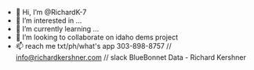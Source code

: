 - 👋 Hi, I’m @RichardK-7
- 👀 I’m interested in ...
- 🌱 I’m currently learning ...
- 💞️ I’m looking to collaborate on idaho dems project
- 📫 reach me txt/ph/what's app 303-898-8757  // info@richardkershner.com // slack BlueBonnet Data - Richard Kershner

<!---
RichardK-7/RichardK-7 is a ✨ special ✨ repository because its `README.md` (this file) appears on your GitHub profile.
You can click the Preview link to take a look at your changes.
--->
